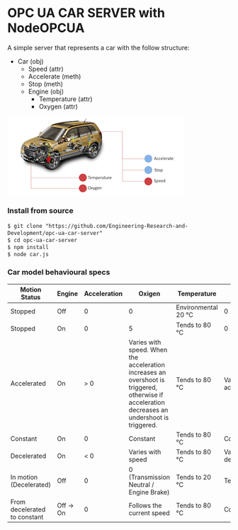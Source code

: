 
# OPC UA CAR SERVER with NodeOPCUA
A simple server that represents a car with the follow structure:

* Car (obj)
    * Speed (attr)
    * Accelerate (meth)
    * Stop (meth)
    * Engine (obj)
        * Temperature (attr)
        * Oxygen (attr)

![Car Schema](https://github.com/Engineering-Research-and-Development/opc-ua-car-server/blob/master/img/car_schema.png)


### Install from source

    $ git clone "https://github.com/Engineering-Research-and-Development/opc-ua-car-server"
    $ cd opc-ua-car-server
    $ npm install
    $ node car.js
    
### Car model behavioural specs

| Motion Status | Engine | Acceleration | Oxigen | Temperature | Speed |
| ------------- | ------------- | ------------- | ------------- | ------------- | ------------- |
| Stopped | Off  | 0  | 0  | Environmental 20 °C  | 0 |
| Stopped | On  | 0  | 5  | Tends to 80 °C  | 0 |
| Accelerated | On  | > 0 | Varies with speed. When the acceleration increases an overshoot is triggered, otherwise if acceleration decreases an undershoot is triggered. |  Tends to 80 °C | Varies with acceleration |
| Constant | On | 0 | Constant | Tends to 80 °C | Constant |
| Decelerated | On | < 0 | Varies with speed | Tends to 80 °C | Varies with deceleration |
| In motion (Decelerated) | Off | 0 | 0 (Transmission Neutral / Engine Brake) | Tends to 20 °C | Tends to 0 |
| From decelerated to constant | Off -> On | 0 | Follows the current speed  | Tends to 80 °C | Constant |
